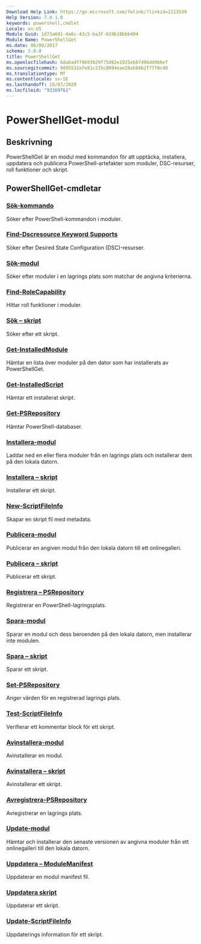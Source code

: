 ```yaml
---
Download Help Link: https://go.microsoft.com/fwlink/?linkid=2113539
Help Version: 7.0.1.0
keywords: powershell,cmdlet
Locale: en-US
Module Guid: 1d73a601-4a6c-43c5-ba3f-619b18bbb404
Module Name: PowerShellGet
ms.date: 06/09/2017
schema: 2.0.0
title: PowerShellGet
ms.openlocfilehash: 6da6adf79693929f75d82e1925eb67496dd9b6ef
ms.sourcegitcommit: 9d95532afe81c235c8094eae28ab84b2f77f8c48
ms.translationtype: MT
ms.contentlocale: sv-SE
ms.lasthandoff: 10/07/2020
ms.locfileid: "93269762"
---
```

# PowerShellGet-modul

## Beskrivning

PowerShellGet är en modul med kommandon för att upptäcka, installera, uppdatera och publicera PowerShell-artefakter som moduler, DSC-resurser, roll funktioner och skript.

## PowerShellGet-cmdletar

### [Sök-kommando](Find-Command.md)
Söker efter PowerShell-kommandon i moduler.

### [Find-Dscresource Keyword Supports](Find-DscResource.md)
Söker efter Desired State Configuration (DSC)-resurser.

### [Sök-modul](Find-Module.md)
Söker efter moduler i en lagrings plats som matchar de angivna kriterierna.

### [Find-RoleCapability](Find-RoleCapability.md)
Hittar roll funktioner i moduler.

### [Sök – skript](Find-Script.md)
Söker efter ett skript.

### [Get-InstalledModule](Get-InstalledModule.md)
Hämtar en lista över moduler på den dator som har installerats av PowerShellGet.

### [Get-InstalledScript](Get-InstalledScript.md)
Hämtar ett installerat skript.

### [Get-PSRepository](Get-PSRepository.md)
Hämtar PowerShell-databaser.

### [Installera-modul](Install-Module.md)
Laddar ned en eller flera moduler från en lagrings plats och installerar dem på den lokala datorn.

### [Installera – skript](Install-Script.md)
Installerar ett skript.

### [New-ScriptFileInfo](New-ScriptFileInfo.md)
Skapar en skript fil med metadata.

### [Publicera-modul](Publish-Module.md)
Publicerar en angiven modul från den lokala datorn till ett onlinegalleri.

### [Publicera – skript](Publish-Script.md)
Publicerar ett skript.

### [Registrera – PSRepository](Register-PSRepository.md)
Registrerar en PowerShell-lagringsplats.

### [Spara-modul](Save-Module.md)
Sparar en modul och dess beroenden på den lokala datorn, men installerar inte modulen.

### [Spara – skript](Save-Script.md)
Sparar ett skript.

### [Set-PSRepository](Set-PSRepository.md)
Anger värden för en registrerad lagrings plats.

### [Test-ScriptFileInfo](Test-ScriptFileInfo.md)
Verifierar ett kommentar block för ett skript.

### [Avinstallera-modul](Uninstall-Module.md)
Avinstallerar en modul.

### [Avinstallera – skript](Uninstall-Script.md)
Avinstallerar ett skript.

### [Avregistrera-PSRepository](Unregister-PSRepository.md)
Avregistrerar en lagrings plats.

### [Update-modul](Update-Module.md)
Hämtar och installerar den senaste versionen av angivna moduler från ett onlinegalleri till den lokala datorn.

### [Uppdatera – ModuleManifest](Update-ModuleManifest.md)
Uppdaterar en modul manifest fil.

### [Uppdatera skript](Update-Script.md)
Uppdaterar ett skript.

### [Update-ScriptFileInfo](Update-ScriptFileInfo.md)
Uppdaterings information för ett skript.

